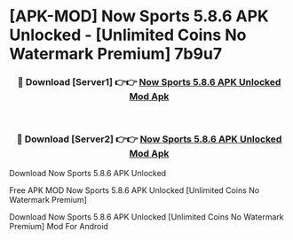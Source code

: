 # [APK-MOD] Now Sports 5.8.6 APK Unlocked - [Unlimited Coins No Watermark Premium] 7b9u7



<div align="center">
<h3>🔴 Download [Server1] 👉👉 <a href="https://momento.my/?title=Now_Sports_5.8.6_APK_Unlocked">Now Sports 5.8.6 APK Unlocked Mod Apk</a></h3><br>

<h3>🔴 Download [Server2] 👉👉 <a href="https://momento.my/?title=Now_Sports_5.8.6_APK_Unlocked">Now Sports 5.8.6 APK Unlocked Mod Apk</a></h3>
</div>



Download Now Sports 5.8.6 APK Unlocked 

Free APK MOD Now Sports 5.8.6 APK Unlocked [Unlimited Coins No Watermark Premium]

Download Now Sports 5.8.6 APK Unlocked [Unlimited Coins No Watermark Premium] Mod For Android
